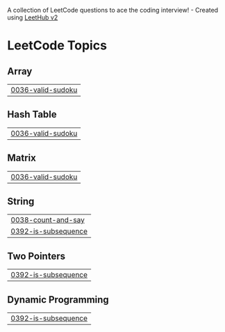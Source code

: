 A collection of LeetCode questions to ace the coding interview! - Created using [LeetHub v2](https://github.com/arunbhardwaj/LeetHub-2.0)
<!---LeetCode Topics Start-->
# LeetCode Topics
## Array
|  |
| ------- |
| [0036-valid-sudoku](https://github.com/sunghj1118/algorithm/tree/master/0036-valid-sudoku) |
## Hash Table
|  |
| ------- |
| [0036-valid-sudoku](https://github.com/sunghj1118/algorithm/tree/master/0036-valid-sudoku) |
## Matrix
|  |
| ------- |
| [0036-valid-sudoku](https://github.com/sunghj1118/algorithm/tree/master/0036-valid-sudoku) |
## String
|  |
| ------- |
| [0038-count-and-say](https://github.com/sunghj1118/algorithm/tree/master/0038-count-and-say) |
| [0392-is-subsequence](https://github.com/sunghj1118/algorithm/tree/master/0392-is-subsequence) |
## Two Pointers
|  |
| ------- |
| [0392-is-subsequence](https://github.com/sunghj1118/algorithm/tree/master/0392-is-subsequence) |
## Dynamic Programming
|  |
| ------- |
| [0392-is-subsequence](https://github.com/sunghj1118/algorithm/tree/master/0392-is-subsequence) |
<!---LeetCode Topics End-->